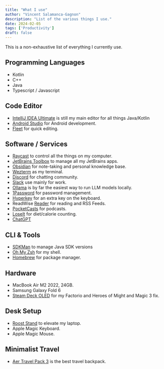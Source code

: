 ```yaml
---
title: "What I use"
author: "Vincent Salamanca-Gagnon"
description: "List of the various things I use."
date: 2024-02-05
tags: ['Productivity']
draft: false
---
```


This is a non-exhaustive list of everything I currently use.
## Programming Languages
- Kotlin
- C++
- Java
- Typescript / Javascript

## Code Editor
- [IntelliJ IDEA Ultimate](https://www.jetbrains.com/idea/) is still my main editor for all things Java/Kotlin
- [Android Studio](https://developer.android.com/studio) for Android development.
- [Fleet](https://www.jetbrains.com/fleet/) for quick editing.

## Software / Services
- [Raycast](https://www.raycast.com/) to control all the things on my computer.
- [JetBrains Toolbox](https://www.jetbrains.com/lp/toolbox/) to manage all my JetBrains apps.
- [Obsidian](https://obsidian.md/) for note-taking and personal knowledge base.
- [Wezterm](https://wezfurlong.org/wezterm/index.html) as my terminal.
- [Discord](https://discord.com/) for chatting community.
- [Slack](https://slack.com/) use mainly for work.
- [Ollama](https://ollama.ai/) is by far the easiest way to run LLM models locally.
- [1Password](https://1password.com/) for password management.
- [Hyperkey](https://hyperkey.app/) for an extra key on the keyboard.
- ReadWise [Reader](https://readwise.io/read) for reading and RSS Feeds.
- [PocketCasts](https://github.com/Automattic/pocket-casts-android) for podcasts.
- [LoseIt](https://www.loseit.com/) for diet/calorie counting.
- [ChatGPT](https://chat.openai.com/)

## CLI & Tools
- [SDKMan](https://sdkman.io/) to manage Java SDK versions
- [Oh My Zsh](https://ohmyz.sh/) for my shell.
- [Homebrew](https://brew.sh/) for package manager.

## Hardware
- MacBook Air M2 2022, 24GB.
- Samsung Galaxy Fold 6
- [Steam Deck OLED](https://store.steampowered.com/steamdeck) for my Factorio and Heroes of Might and Magic 3 fix.

## Desk Setup
- [Roost Stand](https://www.therooststand.com/) to elevate my laptop.
- Apple Magic Keyboard.
- Apple Magic Mouse.

## Minimalist Travel
- [Aer Travel Pack 3](https://aersf.com/products/travel-pack-3) is the best travel backpack.
